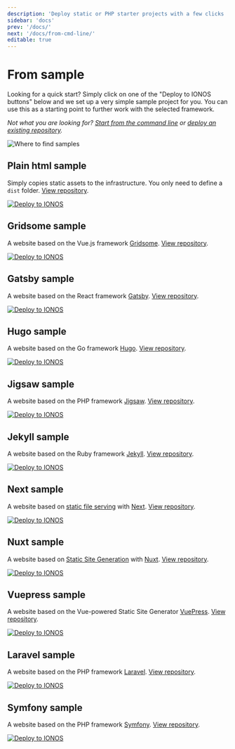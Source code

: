 ```yaml
---
description: 'Deploy static or PHP starter projects with a few clicks '
sidebar: 'docs'
prev: '/docs/'
next: '/docs/from-cmd-line/'
editable: true
---
```


# From sample

Looking for a quick start? Simply click on one of the "Deploy to IONOS buttons" below and we set up a very simple sample project for you. You can use this as a starting point to further work with the selected framework. 

*Not what you are looking for? [Start from the command line](/docs/from-cmd-line/) or [deploy an existing repository](/docs/from-repo/).*

![Where to find samples](/02_From_sample_detection_flat.gif)

## Plain html sample

Simply copies static assets to the infrastructure. You only need to define a `dist` folder. [View repository](https://github.com/ionos-deploy-now/hello-plain-html).

[![Deploy to IONOS](https://images.ionos.space/deploy-now-icons/deploy-to-ionos-btn.svg)](https://ionos.space/setup?repo=https://github.com/ionos-deploy-now/hello-plain-html)
[<icon-base name="GitHub" view-box="0 0 25 25" color="black"><icon-github/></icon-base>](https://github.com/ionos-deploy-now/hello-plain-html)

<!---
:::details .ionos.yaml
``` yml
distFolder: "./"
```
:::
--->

## Gridsome sample

A website based on the Vue.js framework [Gridsome](https://gridsome.org/). [View repository](https://github.com/ionos-deploy-now/hello-gridsome).

[![Deploy to IONOS](https://images.ionos.space/deploy-now-icons/deploy-to-ionos-btn.svg)](https://ionos.space/setup?repo=https://github.com/ionos-deploy-now/hello-gridsome)
[<icon-base name="GitHub" view-box="0 0 25 25" color="black"><icon-github/></icon-base>](https://github.com/ionos-deploy-now/hello-gridsome)

<!---
:::details .ionos.yaml
``` yml
---
distFolder: dist
setup:
- name: Setup project
  action: actions/setup-node@v1
  properties:
    node-version: v12.22.3
prepare:
  name: Prepare project environment
  command: npm ci
build:
  name: Build project
  command: npm run build
  environment:
    SITE_URL: ${{ steps.project.outputs.site-url }}
    CI: true
```
:::
--->

## Gatsby sample

A website based on the React framework [Gatsby](https://www.gatsbyjs.com/). [View repository](https://github.com/ionos-deploy-now/hello-gatsby).

[![Deploy to IONOS](https://images.ionos.space/deploy-now-icons/deploy-to-ionos-btn.svg)](https://ionos.space/setup?repo=https://github.com/ionos-deploy-now/hello-gatsby)
[<icon-base name="GitHub" view-box="0 0 25 25" color="black"><icon-github/></icon-base>](https://github.com/ionos-deploy-now/hello-gatsby)

<!---
:::details .ionos.yaml
``` yml
---
distFolder: public
setup:
- name: Setup project
  action: actions/setup-node@v1
  properties:
    node-version: v12.22.3
prepare:
  name: Prepare project environment
  command: npm ci
build:
  name: Build project
  command: npm run build
  environment:
    SITE_URL: ${{ steps.project.outputs.site-url }}
    CI: true
```
:::
--->

## Hugo sample

A website based on the Go framework [Hugo](https://gohugo.io/). [View repository](https://github.com/ionos-deploy-now/hello-hugo).

[![Deploy to IONOS](https://images.ionos.space/deploy-now-icons/deploy-to-ionos-btn.svg)](https://ionos.space/setup?repo=https://github.com/ionos-deploy-now/hello-hugo)
[<icon-base name="GitHub" view-box="0 0 25 25" color="black"><icon-github/></icon-base>](https://github.com/ionos-deploy-now/hello-hugo)

<!---
:::details .ionos.yaml
``` yml
---
distFolder: public
setup:
- name: Setup project
  action: peaceiris/actions-hugo@v2
  properties:
    extended: true
    hugo-version: 0.82.0
build:
  name: Build project
  command: hugo --gc --minify -b $SITE_URL
  environment:
    SITE_URL: ${{ steps.project.outputs.site-url }}
```
:::
--->

## Jigsaw sample

A website based on the PHP framework [Jigsaw](https://jigsaw.tighten.co/). [View repository](https://github.com/ionos-deploy-now/hello-jigsaw).

[![Deploy to IONOS](https://images.ionos.space/deploy-now-icons/deploy-to-ionos-btn.svg)](https://ionos.space/setup?repo=https://github.com/ionos-deploy-now/hello-jigsaw)
[<icon-base name="GitHub" view-box="0 0 25 25" color="black"><icon-github/></icon-base>](https://github.com/ionos-deploy-now/hello-jigsaw)

<!---
:::details .ionos.yaml
``` yml
---
distFolder: build_production
setup:
- name: Setup composer
  action: php-actions/composer@v2
- name: Setup project
  action: actions/setup-node@v1
  properties:
    node-version: v12.22.3
prepare:
  name: Prepare project environment
  command: npm ci
build:
  name: Build project
  command: npm run prod
```
:::
--->

## Jekyll sample

A website based on the Ruby framework [Jekyll](https://jekyllrb.com/). [View repository](https://github.com/ionos-deploy-now/hello-jekyll).

[![Deploy to IONOS](https://images.ionos.space/deploy-now-icons/deploy-to-ionos-btn.svg)](https://ionos.space/setup?repo=https://github.com/ionos-deploy-now/hello-jekyll)
[<icon-base name="GitHub" view-box="0 0 25 25" color="black"><icon-github/></icon-base>](https://github.com/ionos-deploy-now/hello-jekyll)

<!---
:::details .ionos.yaml
``` yml
---
distFolder: _site
setup:
- name: Setup project
  action: ruby/setup-ruby@v1
  properties:
    ruby-version: 2.7
    bundler-cache: true
build:
  name: Build project
  command: bundle exec jekyll build
```
:::
--->

## Next sample

A website based on [static file serving](https://nextjs.org/docs/basic-features/static-file-serving) with [Next](https://nextjs.org/). [View repository](https://github.com/ionos-deploy-now/hello-next).

[![Deploy to IONOS](https://images.ionos.space/deploy-now-icons/deploy-to-ionos-btn.svg)](https://ionos.space/setup?repo=https://github.com/ionos-deploy-now/hello-next)
[<icon-base name="GitHub" view-box="0 0 25 25" color="black"><icon-github/></icon-base>](https://github.com/ionos-deploy-now/hello-next)

<!---
:::details .ionos.yaml
``` yml
---
distFolder: out
setup:
- name: Setup project
  action: actions/setup-node@v1
  properties:
    node-version: v12.22.3
prepare:
  name: Prepare project environment
  command: npm ci
build:
  name: Build project
  command: npm run build
```
:::
--->

## Nuxt sample

A website based on [Static Site Generation](https://nuxtjs.org/docs/2.x/concepts/static-site-generation) with [Nuxt](https://nuxtjs.org). [View repository](https://github.com/ionos-deploy-now/hello-nuxt).

[![Deploy to IONOS](https://images.ionos.space/deploy-now-icons/deploy-to-ionos-btn.svg)](https://ionos.space/setup?repo=https://github.com/ionos-deploy-now/hello-nuxt)
[<icon-base name="GitHub" view-box="0 0 25 25" color="black"><icon-github/></icon-base>](https://github.com/ionos-deploy-now/hello-nuxt)

<!---
:::details .ionos.yaml
``` yml
---
distFolder: dist
setup:
- name: Setup project
  action: actions/setup-node@v1
  properties:
    node-version: v12.22.3
prepare:
  name: Prepare project environment
  command: npm ci
build:
  name: Build project
  command: npm run generate
```
:::
--->

## Vuepress sample

A website based on the Vue-powered Static Site Generator [VuePress](https://vuepress.vuejs.org/). [View repository](https://github.com/ionos-deploy-now/hello-vuepress).

[![Deploy to IONOS](https://images.ionos.space/deploy-now-icons/deploy-to-ionos-btn.svg)](https://ionos.space/setup?repo=https://github.com/ionos-deploy-now/hello-vuepress)
[<icon-base name="GitHub" view-box="0 0 25 25" color="black"><icon-github/></icon-base>](https://github.com/ionos-deploy-now/hello-vuepress)

<!---
:::details .ionos.yaml
``` yml
---
distFolder: src/.vuepress/dist
setup:
- name: Setup project
  action: actions/setup-node@v1
  properties:
    node-version: v12.22.3
prepare:
  name: Prepare project environment
  command: npm ci
build:
  name: Build project
  command: npm run build
```
:::
--->

## Laravel sample

A website based on the PHP framework [Laravel](https://laravel.com). [View repository](https://github.com/ionos-deploy-now/laravel-starter).

[![Deploy to IONOS](https://images.ionos.space/deploy-now-icons/deploy-to-ionos-btn.svg)](https://ionos.space/setup?repo=https://github.com/ionos-deploy-now/laravel-starter)

## Symfony sample
A website based on the PHP framework [Symfony](https://symfony.com/). [View repository](https://github.com/ionos-deploy-now/symfony-starter).

[![Deploy to IONOS](https://images.ionos.space/deploy-now-icons/deploy-to-ionos-btn.svg)](https://ionos.space/setup?repo=https://github.com/ionos-deploy-now/symfony-starter)
